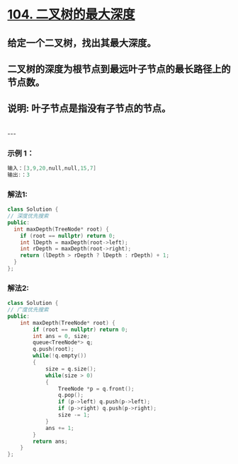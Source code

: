 # **[104. 二叉树的最大深度]()**

##  给定一个二叉树，找出其最大深度。
## 二叉树的深度为根节点到最远叶子节点的最长路径上的节点数。
## 说明: 叶子节点是指没有子节点的节点。
<br>
---

### **示例 1：**

```c
输入：[3,9,20,null,null,15,7]
输出:：3
```

### **解法1:**

```c++
class Solution {
// 深度优先搜索
public:
  int maxDepth(TreeNode* root) {
    if (root == nullptr) return 0;
    int lDepth = maxDepth(root->left);
    int rDepth = maxDepth(root->right);
    return (lDepth > rDepth ? lDepth : rDepth) + 1; 
  }
};
```

### **解法2:**

```c++
class Solution {
// 广度优先搜索
public:
    int maxDepth(TreeNode* root) {
        if (root == nullptr) return 0;
        int ans = 0, size;
        queue<TreeNode*> q;
        q.push(root);
        while(!q.empty())
        {
            size = q.size();
            while(size > 0)
            {
                TreeNode *p = q.front();
                q.pop();
                if (p->left) q.push(p->left);
                if (p->right) q.push(p->right);
                size -= 1;
            }
            ans += 1;
        }
        return ans;
    }
};
```
